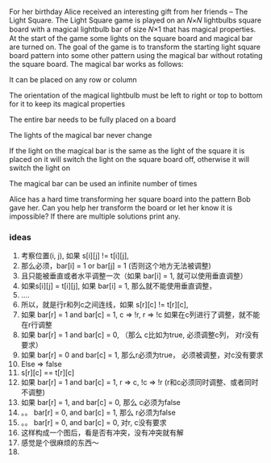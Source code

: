 For her birthday Alice received an interesting gift from her friends – The Light Square. The Light Square game is played on an 𝑁×𝑁
 lightbulbs square board with a magical lightbulb bar of size 𝑁×1
 that has magical properties. At the start of the game some lights on the square board and magical bar are turned on. The goal of the game is to transform the starting light square board pattern into some other pattern using the magical bar without rotating the square board. The magical bar works as follows:

It can be placed on any row or column

The orientation of the magical lightbulb must be left to right or top to bottom for it to keep its magical properties

The entire bar needs to be fully placed on a board

The lights of the magical bar never change

If the light on the magical bar is the same as the light of the square it is placed on it will switch the light on the square board off, otherwise it will switch the light on

The magical bar can be used an infinite number of times

Alice has a hard time transforming her square board into the pattern Bob gave her. Can you help her transform the board or let her know it is impossible? If there are multiple solutions print any.

### ideas
1. 考察位置(i, j), 如果 s[i][j] != t[i][j], 
2. 那么必须，bar[i] = 1 or bar[j] = 1 (否则这个地方无法被调整)
3. 且只能被垂直或者水平调整一次（如果 bar[i] = 1, 就可以使用垂直调整）
4. 如果s[i][j] = t[i][j], 如果 bar[i] = 1, 那么就不能使用垂直调整，
5.  ....
6. 所以，就是行r和列c之间连线，如果 s[r][c] != t[r][c], 
7.   如果 bar[r] = 1 and bar[c] = 1, c => !r, r => !c 如果在c列进行了调整，就不能在r行调整
8.   如果 bar[r] = 1 and bar[c] = 0, （那么 c比如为true, 必须调整c列， 对r没有要求）
9.   如果 bar[r] = 0 and bar[c] = 1, 那么r必须为true， 必须被调整，对c没有要求
10.   Else => false
11. s[r][c] == t[r][c] 
12.   如果 bar[r] = 1 and bar[c] = 1, r => c, !c => !r (r和c必须同时调整、或者同时不调整)
13.   如果 bar[r] = 1, and bar[c] = 0, 那么 c必须为false
14.   。。 bar[r] = 0, and bar[c] = 1, 那么 r必须为false
15.   。。 bar[r] = 0, and bar[c] = 0, 对r, c没有要求
16. 这样构成一个图后，看是否有冲突，没有冲突就有解
17. 感觉是个很麻烦的东西～
18.  
